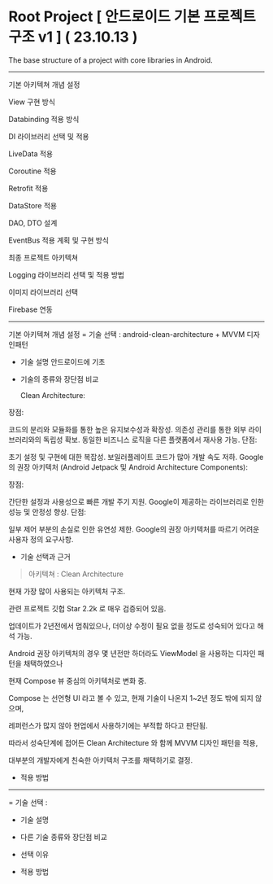 # Root Project [ 안드로이드 기본 프로젝트 구조 v1 ] ( 23.10.13 )
The base structure of a project with core libraries in Android.

---------------------------------

기본 아키텍쳐 개념 설정

View 구현 방식

Databinding 적용 방식

DI 라이브러리 선택 및 적용

LiveData 적용

Coroutine 적용

Retrofit 적용

DataStore 적용

DAO, DTO 설계

EventBus 적용 계획 및 구현 방식

최종 프로젝트 아키텍쳐

Logging 라이브러리 선택 및 적용 방법

이미지 라이브러리 선택

Firebase 연동



---------------------------------

기본 아키텍쳐 개념 설정
= 기술 선택 : android-clean-architecture + MVVM 디자인패턴
  
- 기술 설명
  안드로이드에 기초 
  
- 기술의 종류와 장단점 비교

  Clean Architecture:

장점:

코드의 분리와 모듈화를 통한 높은 유지보수성과 확장성.
의존성 관리를 통한 외부 라이브러리와의 독립성 확보.
동일한 비즈니스 로직을 다른 플랫폼에서 재사용 가능.
단점:

초기 설정 및 구현에 대한 복잡성.
보일러플레이트 코드가 많아 개발 속도 저하.
Google의 권장 아키텍처 (Android Jetpack 및 Android Architecture Components):

장점:

간단한 설정과 사용성으로 빠른 개발 주기 지원.
Google이 제공하는 라이브러리로 인한 성능 및 안정성 향상.
단점:

일부 제어 부분의 손실로 인한 유연성 제한.
Google의 권장 아키텍처를 따르기 어려운 사용자 정의 요구사항.
  
- 기술 선택과 근거
> 아키텍쳐 :  Clean Architecture

현재 가장 많이 사용되는 아키텍처 구조.

관련 프로젝트 깃헙 Star 2.2k 로 매우 검증되어 있음.

업데이트가 2년전에서 멈춰있으나, 더이상 수정이 필요 없을 정도로 성숙되어 있다고 해석 가능.

Android 권장 아키텍처의 경우 몇 년전만 하더라도 ViewModel 을 사용하는 디자인 패턴을 채택하였으나

현재 Compose 뷰 중심의 아키텍처로 변화 중. 

Compose 는 선언형 UI 라고 볼 수 있고, 현재 기술이 나온지 1~2년 정도 밖에 되지 않으며,

레퍼런스가 많지 않아 현업에서 사용하기에는 부적합 하다고 판단됨.

따라서 성숙단계에 접어든 Clean Architecture 와 함께 MVVM 디자인 패턴을 적용,

대부분의 개발자에게 친숙한 아키텍처 구조를 채택하기로 결정.

  
- 적용 방법







-------------------------------

= 기술 선택 : 
  
- 기술 설명
  
  
- 다른 기술 종류와 장단점 비교

  
- 선택 이유

  
- 적용 방법


